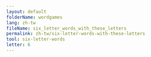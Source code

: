 ```yaml
---
layout: default
folderName: wordgames
lang: zh-tw
fileName: six_letter_words_with_these_letters
permalink: zh-tw/six-letter-words-with-these-letters
tool: six-letter-words
letter: 6
---
```

